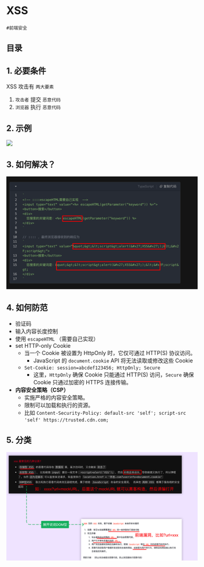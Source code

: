 
# XSS

`#前端安全`


## 目录
<!-- toc -->
 ## 1. 必要条件 

XSS 攻击有 `两大要素`
1. `攻击者` 提交 `恶意代码`
2. `浏览器` 执行 `恶意代码`

## 2. 示例

![](https://832-1310531898.cos.ap-beijing.myqcloud.com/20241023205929.png?imageSlim)

## 3. 如何解决？

![图片&文件](./files/20241023.png)

## 4. 如何防范

- 验证码
- 输入内容长度控制
- 使用 `escapeHTML` （需要自己实现）
-  set HTTP-only Cookie 
	- 当一个 Cookie 被设置为 HttpOnly 时，它仅可通过 HTTP(S) 协议访问。
		- JavaScript 的 `document.cookie` API 将无法读取或修改这些 Cookie
	- `Set-Cookie: session=abcdef123456; HttpOnly; Secure`
		- 这里，`HttpOnly` 确保 Cookie 只能通过 HTTP(S) 访问，`Secure` 确保 Cookie 只通过加密的 HTTPS 连接传输。
- **内容安全策略（CSP）**
	- 实施严格的内容安全策略。
	- 限制可以加载和执行的资源。
	- 比如 `Content-Security-Policy: default-src 'self'; script-src 'self' https://trusted.cdn.com;`

## 5. 分类

![图片&文件](./files/2024102310.png)
